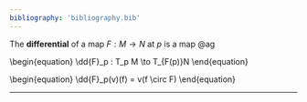 ```yaml
---
bibliography: 'bibliography.bib'
---
```


The **differential** of a map $F: M \to N$ at $p$ is a map @ag

\begin{equation}
\dd{F}\_p : T_p M \to T_{F(p)}N
\end{equation}

\begin{equation}
\dd{F}_p(v)(f) = v(f \circ F)
\end{equation}

---